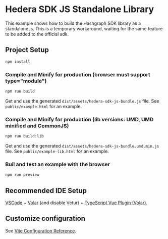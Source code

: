 # Hedera SDK JS Standalone Library

This example shows how to build the Hashgraph SDK library as a standalone js.
This is a temporary workaround, waiting for the same feature to be added to the official sdk.

## Project Setup

```sh
npm install
```

### Compile and Minify for production (browser must support type="module")

```sh
npm run build
```

Get and use the generated `dist/assets/hedera-sdk-js-bundle.js` file. See `public/example.html` for an example.

### Compile and Minify for production (lib versions: UMD, UMD minified and CommonJS)

```sh
npm run build:lib
```

Get and use the generated `dist/assets/hedera-sdk-js-bundle.umd.min.js` file. See `public/example-lib.html` for an example.

### Buil and test an example with the browser

```sh
npm run preview
```

## Recommended IDE Setup

[VSCode](https://code.visualstudio.com/) + [Volar](https://marketplace.visualstudio.com/items?itemName=Vue.volar) (and disable Vetur) + [TypeScript Vue Plugin (Volar)](https://marketplace.visualstudio.com/items?itemName=Vue.vscode-typescript-vue-plugin).

## Customize configuration

See [Vite Configuration Reference](https://vitejs.dev/config/).
